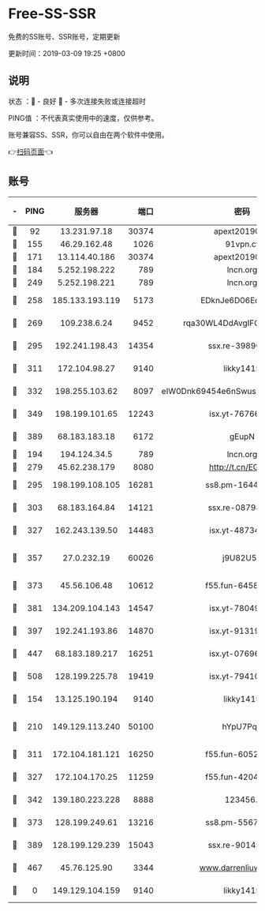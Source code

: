 # Free-SS-SSR

免费的SS账号、SSR账号，定期更新

更新时间：2019-03-09 19:25 +0800

## 说明

状态     ：🙂 - 良好 🙁 - 多次连接失败或连接超时

PING值   ：不代表真实使用中的速度，仅供参考。

账号兼容SS、SSR，你可以自由在两个软件中使用。

👉[扫码页面](https://liesauer.github.io/Free-SS-SSR/)👈

## 账号

|-|PING|服务器|端口|密码|加密方式|区域|
|:----:|:----:|:-----:|-----:|:----:|:----:|:----:|
|🙂|92|13.231.97.18|30374|apext2019006|chacha20|JP|
|🙂|155|46.29.162.48|1026|91vpn.cf|rc4-md5|RU|
|🙂|171|13.114.40.186|30374|apext2019006|chacha20|JP|
|🙂|184|5.252.198.222|789|lncn.org|rc4|JP|
|🙂|249|5.252.198.221|789|lncn.org|rc4|JP|
|🙂|258|185.133.193.119|5173|EDknJe6D06EoWDaw|aes-256-cfb|US|
|🙂|269|109.238.6.24|9452|rqa30WL4DdAvgIFG6Fs3znzTa|aes-256-cfb|FR|
|🙂|295|192.241.198.43|14354|ssx.re-39890928|aes-256-cfb|US|
|🙂|311|172.104.98.27|9140|likky1415|aes-256-cfb|JP|
|🙂|332|198.255.103.62|8097|eIW0Dnk69454e6nSwuspv9DmS201tQ0D|aes-256-cfb|US|
|🙂|349|198.199.101.65|12243|isx.yt-76766830|aes-256-cfb|US|
|🙂|389|68.183.183.18|6172|gEupN|aes-256-cfb|SG|
|🙂|194|194.124.34.5|789|lncn.org|rc4|JP|
|🙂|279|45.62.238.179|8080|http://t.cn/EGJIyrl|rc4-md5|CA|
|🙂|295|198.199.108.105|16281|ss8.pm-16442096|aes-256-cfb|US|
|🙂|303|68.183.164.84|14121|ssx.re-08798532|aes-256-cfb|US|
|🙂|327|162.243.139.50|14483|isx.yt-48734916|aes-256-cfb|US|
|🙂|357|27.0.232.19|60026|j9U82U53|xchacha20-ietf-poly1305|HK|
|🙂|373|45.56.106.48|10612|f55.fun-64589896|aes-256-cfb|US|
|🙂|381|134.209.104.143|14547|isx.yt-78049863|aes-256-cfb|SG|
|🙂|397|192.241.193.86|14870|isx.yt-91319838|aes-256-cfb|US|
|🙂|447|68.183.189.217|16251|isx.yt-07696164|aes-256-cfb|SG|
|🙂|508|128.199.225.78|19419|isx.yt-79410902|aes-256-cfb|SG|
|🙁|154|13.125.190.194|9140|likky1415|aes-256-cfb|KR|
|🙁|210|149.129.113.240|50100|hYpU7PqP|chacha20-ietf-poly1305|CN|
|🙁|311|172.104.181.121|16250|f55.fun-60522964|aes-256-cfb|SG|
|🙁|327|172.104.170.25|11259|f55.fun-42045141|aes-256-cfb|SG|
|🙁|342|139.180.223.228|8888|123456..|aes-256-cfb|JP|
|🙁|373|128.199.249.61|13216|ss8.pm-55672488|aes-256-cfb|SG|
|🙁|389|128.199.129.239|15043|ssx.re-90145135|aes-256-cfb|SG|
|🙁|467|45.76.125.90|3344|www.darrenliuwei.com|aes-256-cfb|AU|
|🙁|0|149.129.104.159|9140|likky1415|aes-256-cfb|HK|
